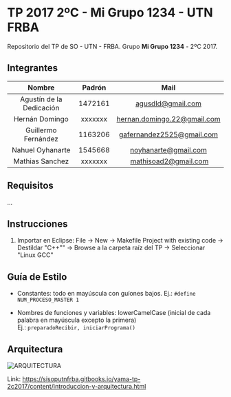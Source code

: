 # TP 2017 2ºC - Mi Grupo 1234 - UTN FRBA

Repositorio del TP de SO - UTN - FRBA.
Grupo **Mi Grupo 1234** - 2ºC 2017.

## Integrantes

Nombre | Padrón | Mail |
:---: | :---: | :---: |
Agustín de la Dedicación | 1472161 | agusdld@gmail.com |
Hernán Domingo | xxxxxxx | hernan.domingo.22@gmail.com |
Guillermo Fernández | 1163206 | gafernandez2525@gmail.com |
Nahuel Oyhanarte | 1545668 | noyhanarte@gmail.com |
Mathias Sanchez | xxxxxxx | mathisoad2@gmail.com |

## Requisitos
...

## Instrucciones
1) Importar en Eclipse:
File -> New -> Makefile Project with existing code -> Destildar "C++"" -> Browse a la carpeta raíz del TP -> Seleccionar "Linux GCC"

## Guía de Estilo
* Constantes: todo en mayúscula con guíones bajos. Ej.: `#define NUM_PROCESO_MASTER 1`

* Nombres de funciones y variables: lowerCamelCase (inicial de cada palabra en mayúscula excepto la primera)   
Ej.: `preparadoRecibir, iniciarPrograma()`

## Arquitectura
![ARQUITECTURA](https://sisoputnfrba.gitbooks.io/yama-tp-2c2017/content/assets/arquitectura.png)

Link: https://sisoputnfrba.gitbooks.io/yama-tp-2c2017/content/introduccion-y-arquitectura.html
